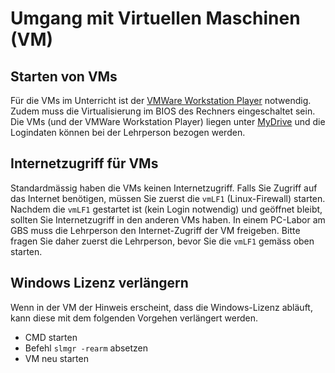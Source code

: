 # Umgang mit Virtuellen Maschinen (VM)

## Starten von VMs
Für die VMs im Unterricht ist der [VMWare Workstation Player](https://www.vmware.com/ch/products/workstation-player/workstation-player-evaluation.html) notwendig. Zudem muss die Virtualisierung im BIOS des Rechners eingeschaltet sein. Die VMs (und der VMWare Workstation Player) liegen unter [MyDrive](https://mydrive.ch) und die Logindaten können bei der Lehrperson bezogen werden.

## Internetzugriff für VMs
Standardmässig haben die VMs keinen Internetzugriff. Falls Sie Zugriff auf das Internet benötigen, müssen Sie zuerst die `vmLF1` (Linux-Firewall) starten. Nachdem die `vmLF1` gestartet ist (kein Login notwendig) und geöffnet bleibt, sollten Sie Internetzugriff in den anderen VMs haben.
In einem PC-Labor am GBS muss die Lehrperson den Internet-Zugriff der VM freigeben. Bitte fragen Sie daher zuerst die Lehrperson, bevor Sie die `vmLF1` gemäss oben starten.

## Windows Lizenz verlängern
Wenn in der VM der Hinweis erscheint, dass die Windows-Lizenz abläuft, kann diese mit dem folgenden Vorgehen verlängert werden.

- CMD starten
- Befehl `slmgr -rearm` absetzen
- VM neu starten